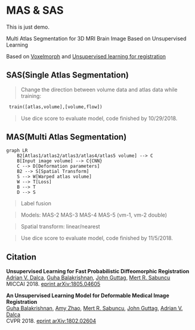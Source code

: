 # MAS & SAS
This is just demo.

Multi Atlas Segmentation for 3D MRI Brain Image Based on Unsupervised Learning 

Based on [Voxelmorph](https://arxiv.org/abs/1809.05231/) and [Unsupervised learning for registration](https://arxiv.org/abs/1805.04605v1/)
## SAS(Single Atlas Segmentation)
> Change the direction between volume data and atlas data while training: 
```python 
 train([atlas,volume],[volume,flow])
```
> Use dice score to evaluate model, code finished by 10/29/2018.
## MAS(Multi Atlas Segmentation)

```mermaid
graph LR
    B2[Atlas1/atlas2/atlas3/atlas4/atlas5 volume] --> C
    B[Input image volume] --> C{CNN}
    C --> D[Deformation parameters]
    B2 --> S[Spatial Transform]
    S --> W[Warped atlas volume]
    W --> T[Loss]
    B --> T
    D --> S
```

>Label fusion 

>Models: MAS-2 MAS-3 MAS-4 MAS-5 (vm-1, vm-2 double)

>Spatial transform: linear/nearest

>Use dice score to evaluate model, code finished by 11/5/2018.

## Citation
**Unsupervised Learning for Fast Probabilistic Diffeomorphic Registration**  
[Adrian V. Dalca](http://adalca.mit.edu), [Guha Balakrishnan](http://people.csail.mit.edu/balakg/), [John Guttag](https://people.csail.mit.edu/guttag/), [Mert R. Sabuncu](http://sabuncu.engineering.cornell.edu/)  
MICCAI 2018. [eprint arXiv:1805.04605](https://arxiv.org/abs/1805.04605)


**An Unsupervised Learning Model for Deformable Medical Image Registration**  
[Guha Balakrishnan](http://people.csail.mit.edu/balakg/), [Amy Zhao](http://people.csail.mit.edu/xamyzhao/), [Mert R. Sabuncu](http://sabuncu.engineering.cornell.edu/), [John Guttag](https://people.csail.mit.edu/guttag/), [Adrian V. Dalca](http://adalca.mit.edu)  
CVPR 2018. [eprint arXiv:1802.02604](https://arxiv.org/abs/1802.02604)
